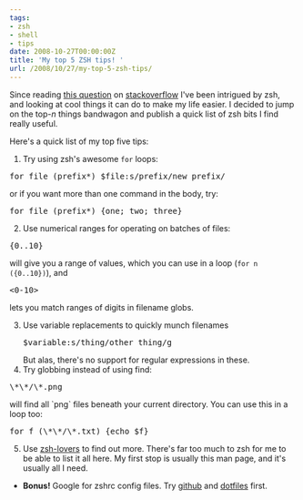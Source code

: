 ```yaml
---
tags:
- zsh
- shell
- tips
date: 2008-10-27T00:00:00Z
title: 'My top 5 ZSH tips! '
url: /2008/10/27/my-top-5-zsh-tips/
---
```


Since reading [this question](http://stackoverflow.com/questions/43321/worth-switching-to-zsh-for-casual-use#83754 "Worth switching to zsh for casual use? - Stack Overflow") on [stackoverflow](http://stackoverflow.com/ "Stack Overflow") I've been intrigued by zsh, and looking at cool things it can do to make my life easier. I decided to jump on the top-*n* things bandwagon and publish a quick list of zsh bits I find really useful.

Here's a quick list of my top five tips:

  1. Try using zsh's awesome `for` loops: 
  <pre>for file (prefix*) $file:s/prefix/new_prefix/</pre>
  or if you want more than one command in the body, try: 
  <pre>for file (prefix*) {one; two; three}</pre>
  2. Use numerical ranges for operating on batches of files:
  <pre>{0..10}</pre> 
  will give you a range of values, which you can use in a loop (`for n ({0..10})`), and 
  <pre><0-10></pre> lets you match ranges of digits in filename globs.
  3. Use variable replacements to quickly munch filenames <pre>$variable:s/thing/other_thing/g</pre> But alas, there's no support for regular expressions in these.
  4. Try globbing instead of using find: 
  <pre>\*\*/\*.png</pre> will find all `png` files beneath your current directory. You can use this in a loop too:
  <pre>for f (\*\*/\*.txt) {echo $f}</pre>
  5. Use [zsh-lovers](http://grml.org/zsh/zsh-lovers.html "ZSH-LOVERS(1)") to find out more. There's far too much to zsh for me to be able to list it all here. My first stop is usually this man page, and it's usually all I need.
  
  * **Bonus!** Google for zshrc config files. Try [github](http://github.com/ "Secure Git hosting and collaborative development &mdash; GitHub") and [dotfiles](http://www.dotfiles.com/ "dotfiles.com: home") first. 

